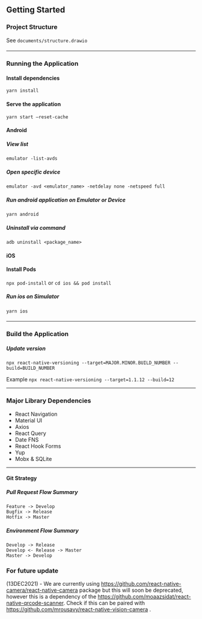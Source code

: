 ## Getting Started

### Project Structure

See `documents/structure.drawio`

####

---

### Running the Application

#### Install dependencies

`yarn install`

#### Serve the application

`yarn start —reset-cache`

#### Android

##### View list

`emulator -list-avds`

##### Open specific device

`emulator -avd <emulator_name> -netdelay none -netspeed full`

##### Run android application on Emulator or Device

`yarn android`

##### Uninstall via command

`adb uninstall <package_name>`

#### iOS

#### Install Pods

`npx pod-install` or `cd ios && pod install`

##### Run ios on Simulator

`yarn ios`

####

---

### Build the Application

##### Update version

```
npx react-native-versioning --target=MAJOR.MINOR.BUILD_NUMBER --build=BUILD_NUMBER
```

Example
`npx react-native-versioning --target=1.1.12 --build=12`

---

### Major Library Dependencies

- React Navigation
- Material UI
- Axios
- React Query
- Date FNS
- React Hook Forms
- Yup
- Mobx & SQLite

---

####

#### Git Strategy

##### Pull Request Flow Summary

```
Feature -> Develop
Bugfix -> Release
Hotfix -> Master
```

##### Environment Flow Summary

```
Develop -> Release
Develop <- Release -> Master
Master -> Develop
```

### For future update

(13DEC2021) - We are currently using https://github.com/react-native-camera/react-native-camera package but this will soon be deprecated, however this is a dependency of the https://github.com/moaazsidat/react-native-qrcode-scanner.
Check if this can be paired with https://github.com/mrousavy/react-native-vision-camera .